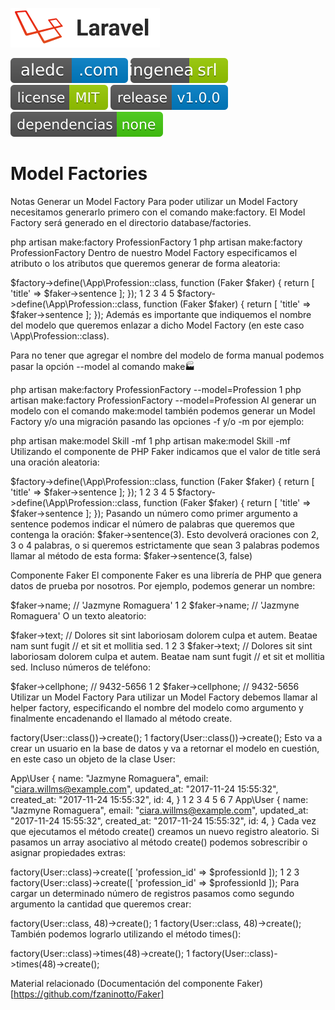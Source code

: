 ![Laravel](https://raw.githubusercontent.com/aledc7/Laravel/master/pirullo.png "Aledc.com")

[![aledc.com](https://github.com/aledc7/Scrum-Certification/blob/master/recursos/aledc.com.svg)](https://aledc.com)
[![ingenea.com.ar](https://github.com/aledc7/Scrum-Certification/blob/master/recursos/ingenea.svg)](http://ingenea.com.ar)
[![License](https://github.com/aledc7/Scrum-Certification/blob/master/recursos/mit-license.svg)](https://aledc.com)
[![GitHub release](https://github.com/aledc7/Scrum-Certification/blob/master/recursos/release.svg)](https://aledc.com)
[![Dependencies](https://github.com/aledc7/Scrum-Certification/blob/master/recursos/dependencias-none.svg)](https://aledc.com)

# Model Factories


Notas
Generar un Model Factory
Para poder utilizar un Model Factory necesitamos generarlo primero con el comando make:factory. El Model Factory será generado en el directorio database/factories.

php artisan make:factory ProfessionFactory
1
php artisan make:factory ProfessionFactory
Dentro de nuestro Model Factory especificamos el atributo o los atributos que queremos generar de forma aleatoria:

$factory->define(\App\Profession::class, function (Faker $faker) {
    return [
        'title' => $faker->sentence
    ];
});
1
2
3
4
5
$factory->define(\App\Profession::class, function (Faker $faker) {
    return [
        'title' => $faker->sentence
    ];
});
Además es importante que indiquemos el nombre del modelo que queremos enlazar a dicho Model Factory (en este caso \App\Profession::class).

Para no tener que agregar el nombre del modelo de forma manual podemos pasar la opción --model al comando make:factory:

php artisan make:factory ProfessionFactory --model=Profession
1
php artisan make:factory ProfessionFactory --model=Profession
Al generar un modelo con el comando make:model también podemos generar un Model Factory y/o una migración pasando las opciones -f y/o -m por ejemplo:

php artisan make:model Skill -mf
1
php artisan make:model Skill -mf
Utilizando el componente de PHP Faker indicamos que el valor de title será una oración aleatoria:

$factory->define(\App\Profession::class, function (Faker $faker) {
    return [
        'title' => $faker->sentence
    ];
});
1
2
3
4
5
$factory->define(\App\Profession::class, function (Faker $faker) {
    return [
        'title' => $faker->sentence
    ];
});
Pasando un número como primer argumento a sentence podemos indicar el número de palabras que queremos que contenga la oración: $faker->sentence(3). Esto devolverá oraciones con 2, 3 o 4 palabras, o si queremos estrictamente que sean 3 palabras podemos llamar al método de esta forma: $faker->sentence(3, false)

Componente Faker
El componente Faker es una librería de PHP que genera datos de prueba por nosotros. Por ejemplo, podemos generar un nombre:

$faker->name;
// 'Jazmyne Romaguera'
1
2
$faker->name;
// 'Jazmyne Romaguera'
O un texto aleatorio:

$faker->text;
// Dolores sit sint laboriosam dolorem culpa et autem. Beatae nam sunt fugit
// et sit et mollitia sed.
1
2
3
$faker->text;
// Dolores sit sint laboriosam dolorem culpa et autem. Beatae nam sunt fugit
// et sit et mollitia sed.
Incluso números de teléfono:

$faker->cellphone;
// 9432-5656
1
2
$faker->cellphone;
// 9432-5656
Utilizar un Model Factory
Para utilizar un Model Factory debemos llamar al helper factory, especificando el nombre del modelo como argumento y finalmente encadenando el llamado al método create.

factory(User::class())->create();
1
factory(User::class())->create();
Esto va a crear un usuario en la base de datos y va a retornar el modelo en cuestión, en este caso un objeto de la clase User:

App\User {
    name: "Jazmyne Romaguera",
    email: "ciara.willms@example.com",
    updated_at: "2017-11-24 15:55:32",
    created_at: "2017-11-24 15:55:32",
    id: 4,
}
1
2
3
4
5
6
7
App\User {
    name: "Jazmyne Romaguera",
    email: "ciara.willms@example.com",
    updated_at: "2017-11-24 15:55:32",
    created_at: "2017-11-24 15:55:32",
    id: 4,
}
Cada vez que ejecutamos el método create() creamos un nuevo registro aleatorio. Si pasamos un array asociativo al método create() podemos sobrescribir o asignar propiedades extras:

factory(User::class)->create([
    'profession_id' => $professionId
]);
1
2
3
factory(User::class)->create([
    'profession_id' => $professionId
]);
Para cargar un determinado número de registros pasamos como segundo argumento la cantidad que queremos crear:

factory(User::class, 48)->create();
1
factory(User::class, 48)->create();
También podemos lograrlo utilizando el método times():

factory(User::class)->times(48)->create();
1
factory(User::class)->times(48)->create();


Material relacionado
(Documentación del componente Faker)[https://github.com/fzaninotto/Faker]




